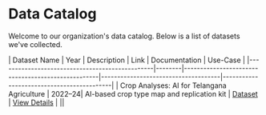 # Data Catalog

Welcome to our organization's data catalog. Below is a list of datasets we've collected.

| Dataset Name                                    | Year   | Description                                       | Link                                | Documentation                              | Use-Case |
|------------------------------------------------|--------|---------------------------------------------------|-------------------------------------|-------------------------------------------|
| Crop Analyses: AI for Telangana Agriculture    | 2022–24| AI-based crop type map and replication kit       | [Dataset](https://dataexplorer.ts.adex.org.in/dataset/1da21f2b-87f6-4641-81bd-ed6bcd461303)  | [View Details](datasets-documentation/telangana_crop_data.md) |    ||



